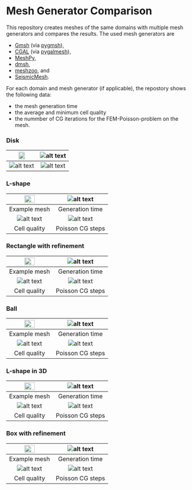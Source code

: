 # Mesh Generator Comparison

This repository creates meshes of the same domains with multiple mesh generators and
compares the results. The used mesh generators are

  * [Gmsh](https://gmsh.info/) (via [pygmsh](https://github.com/nschloe/pygmsh)),
  * [CGAL](https://www.cgal.org/) (via [pygalmesh](https://github.com/nschloe/pygalmesh)),
  * [MeshPy](https://github.com/inducer/meshpy),
  * [dmsh](https://github.com/nschloe/dmsh),
  * [meshzoo](https://github.com/nschloe/meshzoo), and
  * [SeismicMesh](https://github.com/krober10nd/SeismicMesh).

For each domain and mesh generator (if applicable), the repostory shows the following data:
   * the mesh generation time
   * the average and minimum cell quality
   * the nummber of CG iterations for the FEM-Poisson-problem on the mesh.

### Disk

<img src="https://github.com/nschloe/meshgen-comparison/blob/gh-pages/disk-mesh.png?raw=true" width="50%"> | ![alt text](https://github.com/nschloe/meshgen-comparison/blob/gh-pages/disk-times.svg?raw=true) |
:-------------:|:-----------------:|
| ![alt text](https://github.com/nschloe/meshgen-comparison/blob/gh-pages/disk-quality.svg?raw=true) | ![alt text](https://github.com/nschloe/meshgen-comparison/blob/gh-pages/disk-poisson.svg?raw=true)


### L-shape

<img src="https://github.com/nschloe/meshgen-comparison/blob/gh-pages/l-shape-mesh.png?raw=true" width="50%"> | ![alt text](https://github.com/nschloe/meshgen-comparison/blob/gh-pages/l-shape-times.svg?raw=true) |
:-------------:|:-----------------:|
Example mesh   |  Generation time  |
| ![alt text](https://github.com/nschloe/meshgen-comparison/blob/gh-pages/l-shape-quality.svg?raw=true) | ![alt text](https://github.com/nschloe/meshgen-comparison/blob/gh-pages/l-shape-poisson.svg?raw=true)
Cell quality   |  Poisson CG steps  |


### Rectangle with refinement

<img src="https://github.com/nschloe/meshgen-comparison/blob/gh-pages/rect-with-refinement-mesh.png?raw=true" width="50%"> | ![alt text](https://github.com/nschloe/meshgen-comparison/blob/gh-pages/rect-with-refinement-times.svg?raw=true) |
:-------------:|:-----------------:|
Example mesh   |  Generation time  |
| ![alt text](https://github.com/nschloe/meshgen-comparison/blob/gh-pages/rect-with-refinement-quality.svg?raw=true) | ![alt text](https://github.com/nschloe/meshgen-comparison/blob/gh-pages/rect-with-refinement-poisson.svg?raw=true)
Cell quality   |  Poisson CG steps  |

### Ball

<img src="https://github.com/nschloe/meshgen-comparison/blob/gh-pages/ball-mesh.png?raw=true" width="50%"> | ![alt text](https://github.com/nschloe/meshgen-comparison/blob/gh-pages/ball-times.svg?raw=true) |
:-------------:|:-----------------:|
Example mesh   |  Generation time  |
| ![alt text](https://github.com/nschloe/meshgen-comparison/blob/gh-pages/ball-quality.svg?raw=true) | ![alt text](https://github.com/nschloe/meshgen-comparison/blob/gh-pages/ball-poisson.svg?raw=true)
Cell quality   |  Poisson CG steps  |

### L-shape in 3D

<img src="https://github.com/nschloe/meshgen-comparison/blob/gh-pages/l-shape-3d-mesh.png?raw=true" width="50%"> | ![alt text](https://github.com/nschloe/meshgen-comparison/blob/gh-pages/l-shape-3d-times.svg?raw=true) |
:-------------:|:-----------------:|
Example mesh   |  Generation time  |
| ![alt text](https://github.com/nschloe/meshgen-comparison/blob/gh-pages/l-shape-3d-quality.svg?raw=true) | ![alt text](https://github.com/nschloe/meshgen-comparison/blob/gh-pages/l-shape-3d-poisson.svg?raw=true)
Cell quality   |  Poisson CG steps  |

### Box with refinement

<img src="https://github.com/nschloe/meshgen-comparison/blob/gh-pages/box-with-refinement-mesh.png?raw=true" width="50%"> | ![alt text](https://github.com/nschloe/meshgen-comparison/blob/gh-pages/box-with-refinement-times.svg?raw=true) |
:-------------:|:-----------------:|
Example mesh   |  Generation time  |
| ![alt text](https://github.com/nschloe/meshgen-comparison/blob/gh-pages/box-with-refinement-quality.svg?raw=true) | ![alt text](https://github.com/nschloe/meshgen-comparison/blob/gh-pages/box-with-refinement-poisson.svg?raw=true)
Cell quality   |  Poisson CG steps  |

